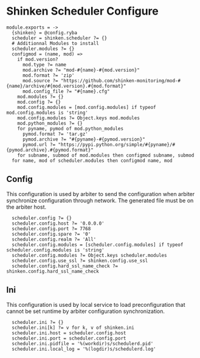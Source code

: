 
# Shinken Scheduler Configure

    module.exports = ->
      {shinken} = @config.ryba
      scheduler = shinken.scheduler ?= {}
      # Additionnal Modules to install
      scheduler.modules ?= {}
      configmod = (name, mod) =>
        if mod.version?
          mod.type ?= name
          mod.archive ?= "mod-#{name}-#{mod.version}"
          mod.format ?= 'zip'
          mod.source ?= "https://github.com/shinken-monitoring/mod-#{name}/archive/#{mod.version}.#{mod.format}"
          mod.config_file ?= "#{name}.cfg"
        mod.modules ?= {}
        mod.config ?= {}
        mod.config.modules = [mod.config.modules] if typeof mod.config.modules is 'string'
        mod.config.modules ?= Object.keys mod.modules
        mod.python_modules ?= {}
        for pyname, pymod of mod.python_modules
          pymod.format ?= 'tar.gz'
          pymod.archive ?= "#{pyname}-#{pymod.version}"
          pymod.url ?= "https://pypi.python.org/simple/#{pyname}/#{pymod.archive}.#{pymod.format}"
        for subname, submod of mod.modules then configmod subname, submod
      for name, mod of scheduler.modules then configmod name, mod

## Config

This configuration is used by arbiter to send the configuration when arbiter
synchronize configuration through network. The generated file must be on the
arbiter host.

      scheduler.config ?= {}
      scheduler.config.host ?= '0.0.0.0'
      scheduler.config.port ?= 7768
      scheduler.config.spare ?= '0'
      scheduler.config.realm ?= 'All'
      scheduler.config.modules = [scheduler.config.modules] if typeof scheduler.config.modules is 'string'
      scheduler.config.modules ?= Object.keys scheduler.modules
      scheduler.config.use_ssl ?= shinken.config.use_ssl
      scheduler.config.hard_ssl_name_check ?= shinken.config.hard_ssl_name_check

## Ini

This configuration is used by local service to load preconfiguration that cannot
be set runtime by arbiter configuration synchronization.

      scheduler.ini ?= {}
      scheduler.ini[k] ?= v for k, v of shinken.ini
      scheduler.ini.host = scheduler.config.host
      scheduler.ini.port = scheduler.config.port
      scheduler.ini.pidfile = '%(workdir)s/schedulerd.pid'
      scheduler.ini.local_log = '%(logdir)s/schedulerd.log'
